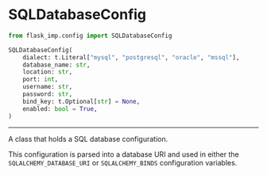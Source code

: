 # SQLDatabaseConfig

```python
from flask_imp.config import SQLDatabaseConfig
```

```python
SQLDatabaseConfig(
    dialect: t.Literal["mysql", "postgresql", "oracle", "mssql"],
    database_name: str,
    location: str,
    port: int,
    username: str,
    password: str,
    bind_key: t.Optional[str] = None,
    enabled: bool = True,
)
```

---

A class that holds a SQL database configuration.

This configuration is parsed into a database URI and
used in either the `SQLALCHEMY_DATABASE_URI` or `SQLALCHEMY_BINDS` configuration variables.

